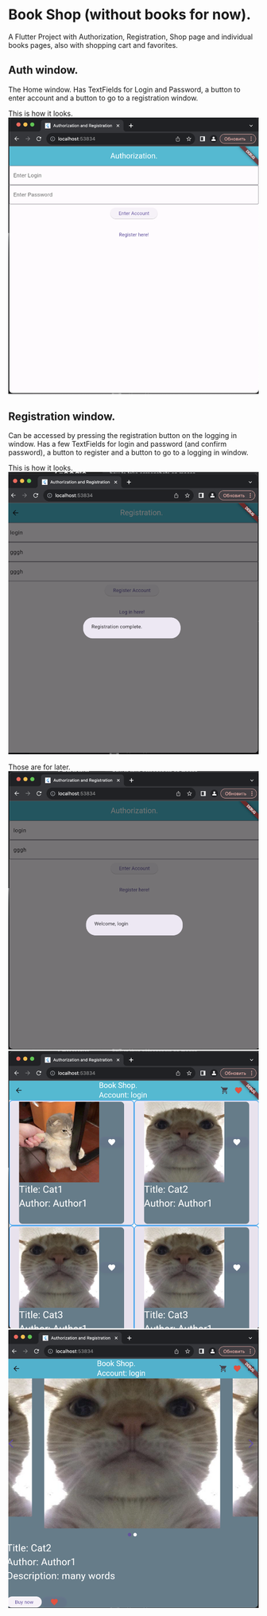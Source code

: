 # Book Shop (without books for now).

A Flutter Project with Authorization, Registration, Shop page and individual books pages, also with shopping cart and favorites.

## Auth window.
The Home window. Has TextFields for Login and Password, a button to enter account and a button to go to a registration window.

This is how it looks.
![Screenshot1](screenshots/1.png)

## Registration window.
Can be accessed by pressing the registration button on the logging in window. Has a few TextFields for login and password (and confirm password), a button to register and a button to go to a logging in window.

This is how it looks.
![Screenshot2](screenshots/2.png)

Those are for later.
![Screenshot3](screenshots/3.png)
![Screenshot4](screenshots/4.png)
![Screenshot5](screenshots/5.png)
